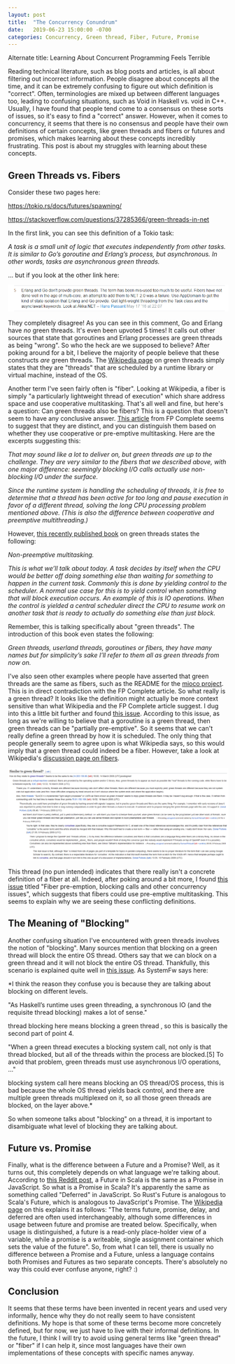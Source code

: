 ```yaml
---
layout: post
title:  "The Concurrency Conundrum"
date:   2019-06-23 15:00:00 -0700
categories: Concurrency, Green thread, Fiber, Future, Promise
---
```


Alternate title: Learning About Concurrent Programming Feels Terrible

Reading technical literature, such as blog posts and articles, is all about filtering out incorrect information. People disagree about concepts all the time, and it can be extremely confusing to figure out which definition is "correct". Often, terminologies are mixed up between different languages too, leading to confusing situations, such as Void in Haskell vs. void in C++. Usually, I have found that people tend come to a consensus on these sorts of issues, so it's easy to find a "correct" answer. However, when it comes to concurrency, it seems that there is no consensus and people have their own definitions of certain concepts, like green threads and fibers or futures and promises, which makes learning about these concepts incredibly frustrating. This post is about my struggles with learning about these concepts.

## Green Threads vs. Fibers

Consider these two pages here:

https://tokio.rs/docs/futures/spawning/

https://stackoverflow.com/questions/37285366/green-threads-in-net

In the first link, you can see this definition of a Tokio task:

*A task is a small unit of logic that executes independently from other tasks. It is similar to Go’s goroutine and Erlang’s process, but asynchronous. In other words, tasks are asynchronous green threads.*

... but if you look at the other link here:

![Goroutines Not Green Threads Screenshot](/Assets/ConcurrencyConundrum/GoroutinesNotGreenThreads.PNG)

They completely disagree! As you can see in this comment, Go and Erlang have *no* green threads. It's even been upvoted 5 times! It calls out other sources that state that goroutines and Erlang processes are green threads as being "wrong". So who the heck are we supposed to believe? After poking around for a bit, I believe the majority of people believe that these constructs *are* green threads. The [Wikipedia page](https://en.wikipedia.org/wiki/Green_threads) on green threads simply states that they are "threads" that are scheduled by a runtime library or virtual machine, instead of the OS.

Another term I've seen fairly often is "fiber". Looking at Wikipedia, a fiber is simply "a particularly lightweight thread of execution" which share address space and use cooperative multitasking. That's all well and fine, but here's a question: Can green threads also be fibers? This is a question that doesn't seem to have any conclusive answer. [This article](https://www.fpcomplete.com/blog/2017/01/green-threads-are-like-garbage-collection) from FP Complete seems to suggest that they are distinct, and you can distinguish them based on whether they use cooperative or pre-emptive multitasking. Here are the excerpts suggesting this:

*That may sound like a lot to deliver on, but green threads are up to the challenge. They are very similar to the fibers that we described above, with one major difference: seemingly blocking I/O calls actually use non-blocking I/O under the surface.*

*Since the runtime system is handling the scheduling of threads, it is free to determine that a thread has been active for too long and pause execution in favor of a different thread, solving the long CPU processing problem mentioned above. (This is also the difference between cooperative and preemptive multithreading.)*

However, [this recently published book](https://cfsamson.gitbook.io/green-threads-explained-in-200-lines-of-rust/green-threads) on green threads states the following:

*Non-preemptive multitasking.*

*This is what we’ll talk about today. A task decides by itself when the CPU would be better off doing something else than waiting for something to happen in the current task. Commonly this is done by yielding control to the scheduler. A normal use case for this is to yield control when something that will block execution occurs. An example of this is IO operations. When the control is yielded a central scheduler direct the CPU to resume work on another task that is ready to actually do something else than just block.*

Remember, this is talking specifically about "green threads". The introduction of this book even states the following:

*Green threads, userland threads, goroutines or fibers, they have many names but for simplicity’s sake I’ll refer to them all as green threads from now on.*

I've also seen other examples where people have asserted that green threads are the same as fibers, such as the README for the [mioco project](https://github.com/dpc/mioco). This is in direct contradiction with the FP Complete article. So what really is a green thread? It looks like the definition might actually be more context sensitive than what Wikipedia and the FP Complete article suggest. I dug into this a little bit further and found [this issue](https://github.com/golang/go/issues/11462). According to this issue, as long as we're willing to believe that a goroutine is a green thread, then green threads can be "partially pre-emptive". So it seems that we can't really define a green thread by how it is scheduled. The only thing that people generally seem to agree upon is what Wikipedia says, so this would imply that a green thread could indeed be a fiber. However, take a look at Wikipedia's [discussion page on fibers](https://en.wikipedia.org/wiki/Talk:Fiber_(computer_science)).

![Fiber Discussion Screenshot](/Assets/ConcurrencyConundrum/FiberDiscussion.PNG)

This thread (no pun intended) indicates that there really isn't a concrete definition of a fiber at all. Indeed, after poking around a bit more, I found [this issue](https://github.com/crystal-lang/crystal/issues/1454) titled "Fiber pre-emption, blocking calls and other concurrency issues", which suggests that fibers could use pre-emptive multitasking. This seems to explain why we are seeing these conflicting definitions.

## The Meaning of "Blocking"

Another confusing situation I've encountered with green threads involves the notion of "blocking". Many sources mention that blocking on a green thread will block the entire OS thread. Others say that we can block on a green thread and it will not block the entire OS thread. Thankfully, this scenario is explained quite well in [this issue](https://github.com/typelevel/cats-effect/issues/243). As SystemFw says here:

*I think the reason they confuse you is because they are talking about blocking on different levels.

"As Haskell’s runtime uses green threading, a synchronous IO (and the requisite thread blocking) makes a lot of sense."

thread blocking here means blocking a green thread , so this is basically the second part of point 4.

"When a green thread executes a blocking system call, not only is that thread blocked, but all of the threads within the process are blocked.[5] To avoid that problem, green threads must use asynchronous I/O operations, ..."

blocking system call here means blocking an OS thread/OS process, this is bad because the whole OS thread yields back control, and there are multiple green threads multiplexed on it, so all those green threads are blocked, on the layer above.*

So when someone talks about "blocking" on a thread, it is important to disambiguate what level of blocking they are talking about.

## Future vs. Promise

Finally, what is the difference between a Future and a Promise? Well, as it turns out, this completely depends on what language we're talking about. According to [this Reddit post](https://www.reddit.com/r/scala/comments/aznvcd/should_i_know_the_difference_between_a_promise/), a Future in Scala is the same as a Promise in JavaScript. So what is a Promise in Scala? It's apparently the same as something called "Deferred" in JavaScript. So Rust's Future is analogous to Scala's Future, which is analogous to JavaScript's Promise. The [Wikipedia page](https://en.wikipedia.org/wiki/Futures_and_promises) on this explains it as follows: "The terms future, promise, delay, and deferred are often used interchangeably, although some differences in usage between future and promise are treated below. Specifically, when usage is distinguished, a future is a read-only place-holder view of a variable, while a promise is a writeable, single assignment container which sets the value of the future". So, from what I can tell, there is usually no difference between a Promise and a Future, unless a language contains both Promises and Futures as two separate concepts. There's absolutely no way this could ever confuse anyone, right? :)

## Conclusion

It seems that these terms have been invented in recent years and used very informally, hence why they do not really seem to have consistent definitions. My hope is that some of these terms become more concretely defined, but for now, we just have to live with their informal definitions. In the future, I think I will try to avoid using general terms like "green thread" or "fiber" if I can help it, since most languages have their own implementations of these concepts with specific names anyway.